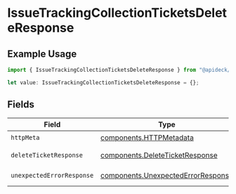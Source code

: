 # IssueTrackingCollectionTicketsDeleteResponse

## Example Usage

```typescript
import { IssueTrackingCollectionTicketsDeleteResponse } from "@apideck/unify/models/operations";

let value: IssueTrackingCollectionTicketsDeleteResponse = {};
```

## Fields

| Field                                                                                    | Type                                                                                     | Required                                                                                 | Description                                                                              |
| ---------------------------------------------------------------------------------------- | ---------------------------------------------------------------------------------------- | ---------------------------------------------------------------------------------------- | ---------------------------------------------------------------------------------------- |
| `httpMeta`                                                                               | [components.HTTPMetadata](../../models/components/httpmetadata.md)                       | :heavy_check_mark:                                                                       | N/A                                                                                      |
| `deleteTicketResponse`                                                                   | [components.DeleteTicketResponse](../../models/components/deleteticketresponse.md)       | :heavy_minus_sign:                                                                       | Delete a Ticket                                                                          |
| `unexpectedErrorResponse`                                                                | [components.UnexpectedErrorResponse](../../models/components/unexpectederrorresponse.md) | :heavy_minus_sign:                                                                       | Unexpected error                                                                         |